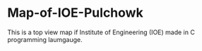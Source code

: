 # Map-of-IOE-Pulchowk
This is a top view map if Institute of Engineering (IOE) made in C programming laumgauge.
